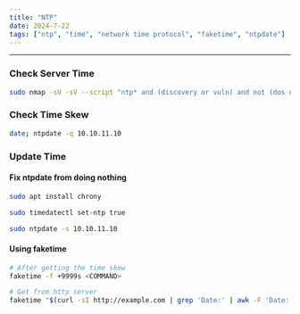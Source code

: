 ```yaml
---
title: "NTP"
date: 2024-7-22
tags: ["ntp", "time", "network time protocol", "faketime", "ntpdate"]
---
```


---
### Check Server Time

```bash
sudo nmap -sU -sV --script "ntp* and (discovery or vuln) and not (dos or brute)" -p 123 10.10.11.10
```

### Check Time Skew

```bash
date; ntpdate -q 10.10.11.10
```

### Update Time

#### Fix ntpdate from doing nothing

```bash
sudo apt install chrony
```

```bash
sudo timedatectl set-ntp true
```

```bash
sudo ntpdate -s 10.10.11.10
```

#### Using faketime

```bash
# After getting the time skew
faketime -f +9999s <COMMAND>
```

```bash
# Get from http server
faketime "$(curl -sI http://example.com | grep 'Date:' | awk -F 'Date:' '{print $2}')"
```

<br>
